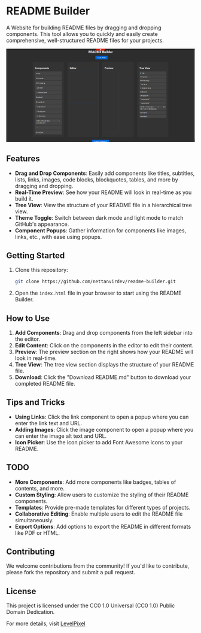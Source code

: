 # README Builder

A Website for building README files by dragging and dropping components. This tool allows you to quickly and easily create comprehensive, well-structured README files for your projects.

![Example Image](images/image.png)

## Features

- **Drag and Drop Components**: Easily add components like titles, subtitles, lists, links, images, code blocks, blockquotes, tables, and more by dragging and dropping.
- **Real-Time Preview**: See how your README will look in real-time as you build it.
- **Tree View**: View the structure of your README file in a hierarchical tree view.
- **Theme Toggle**: Switch between dark mode and light mode to match GitHub's appearance.
- **Component Popups**: Gather information for components like images, links, etc., with ease using popups.

## Getting Started

1. Clone this repository:
   ```bash
   git clone https://github.com/nettanvirdev/readme-builder.git
   ```

2. Open the `index.html` file in your browser to start using the README Builder.

## How to Use

1. **Add Components**: Drag and drop components from the left sidebar into the editor.
2. **Edit Content**: Click on the components in the editor to edit their content.
3. **Preview**: The preview section on the right shows how your README will look in real-time.
4. **Tree View**: The tree view section displays the structure of your README file.
5. **Download**: Click the "Download README.md" button to download your completed README file.

## Tips and Tricks

- **Using Links**: Click the link component to open a popup where you can enter the link text and URL.
- **Adding Images**: Click the image component to open a popup where you can enter the image alt text and URL.
- **Icon Picker**: Use the icon picker to add Font Awesome icons to your README.

## TODO

- **More Components**: Add more components like badges, tables of contents, and more.
- **Custom Styling**: Allow users to customize the styling of their README components.
- **Templates**: Provide pre-made templates for different types of projects.
- **Collaborative Editing**: Enable multiple users to edit the README file simultaneously.
- **Export Options**: Add options to export the README in different formats like PDF or HTML.

## Contributing

We welcome contributions from the community! If you'd like to contribute, please fork the repository and submit a pull request.

## License

This project is licensed under the CC0 1.0 Universal (CC0 1.0) Public Domain Dedication.

For more details, visit [LevelPixel](https://levelpixel.net)